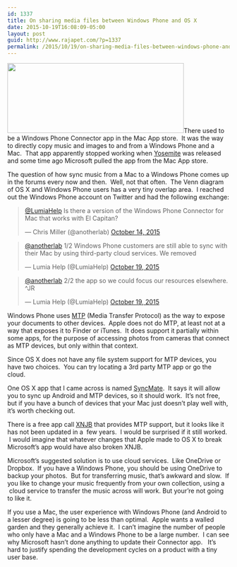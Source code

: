```yaml
---
id: 1337
title: On sharing media files between Windows Phone and OS X
date: 2015-10-19T16:08:09-05:00
layout: post
guid: http://www.rajapet.com/?p=1337
permalink: /2015/10/19/on-sharing-media-files-between-windows-phone-and-os-x/
---
```

<img loading="lazy" class="aligncenter" src="https://i1.wp.com/www.rajapet.net/Other/2015-Blog/i-KPZnLnc/0/S/Windows-Phone-File-Transfer-for-Mac-S.png?resize=400%2C158" alt="" width="400" height="158"  />There used to be a Windows Phone Connector app in the Mac App store.  It was the way to directly copy music and images to and from a Windows Phone and a Mac.  That app apparently stopped working when [Yosemite](https://en.wikipedia.org/wiki/OS_X_Yosemite) was released and some time ago Microsoft pulled the app from the Mac App store.

The question of how sync music from a Mac to a Windows Phone comes up in the forums every now and then.  Well, not that often.  The Venn diagram of OS X and Windows Phone users has a very tiny overlap area.  I reached out the Windows Phone account on Twitter and had the following exchange:

<blockquote class="twitter-tweet" lang="en">
  <p dir="ltr" lang="en">
    <a href="https://twitter.com/LumiaHelp">@LumiaHelp</a> Is there a version of the Windows Phone Connector for Mac that works with El Capitan?
  </p>
  
  <p>
    — Chris Miller (@anotherlab) <a href="https://twitter.com/anotherlab/status/654368326236438528">October 14, 2015</a>
  </p>
</blockquote>



<blockquote class="twitter-tweet" lang="en" data-conversation="none">
  <p>
    <a href="https://twitter.com/anotherlab">@anotherlab</a> 1/2 Windows Phone customers are still able to sync with their Mac by using third-party​ cloud services. We removed
  </p>
  
  <p>
    — Lumia Help (@LumiaHelp) <a href="https://twitter.com/LumiaHelp/status/656180841542868992">October 19, 2015</a>
  </p>
</blockquote>



<blockquote class="twitter-tweet" lang="en" data-conversation="none">
  <p dir="ltr" lang="en">
    <a href="https://twitter.com/anotherlab">@anotherlab</a> 2/2 the app so we could focus our resources elsewhere. ^JR
  </p>
  
  <p>
    — Lumia Help (@LumiaHelp) <a href="https://twitter.com/LumiaHelp/status/656180889123028992">October 19, 2015</a>
  </p>
</blockquote>



Windows Phone uses [MTP](https://en.wikipedia.org/wiki/Media_Transfer_Protocol) (Media Transfer Protocol) as the way to expose your documents to other devices.  Apple does not do MTP, at least not at a way that exposes it to Finder or iTunes.  It does support it partially within some apps, for the purpose of accessing photos from cameras that connect as MTP devices, but only within that context.

Since OS X does not have any file system support for MTP devices, you have two choices.  You can try locating a 3rd party MTP app or go the cloud.

One OS X app that I came across is named [SyncMate](http://mac.eltima.com/sync-mac.html).  It says it will allow you to sync up Android and MTP devices, so it should work.  It&#8217;s not free, but if you have a bunch of devices that your Mac just doesn&#8217;t play well with, it&#8217;s worth checking out.

There is a free app call [XNJB](http://www.wentnet.com/projects/xnjb/) that provides MTP support, but it looks like it has not been updated in a  few years.  I would be surprised if it still worked.  I would imagine that whatever changes that Apple made to OS X to break Microsoft&#8217;s app would have also broken XNJB.

Microsoft&#8217;s suggested solution is to use cloud services.  Like OneDrive or Dropbox.  If you have a Windows Phone, you should be using OneDrive to backup your photos.  But for transferring music, that&#8217;s awkward and slow.  If you like to change your music frequently from your own collection, using a  cloud service to transfer the music across will work. But your&#8217;re not going to like it.

If you use a Mac, the user experience with Windows Phone (and Android to a lesser degree) is going to be less than optimal.  Apple wants a walled garden and they generally achieve it.  I can&#8217;t imagine the number of people who only have a Mac and a Windows Phone to be a large number.  I can see why Microsoft hasn&#8217;t done anything to update their Connector app.   It&#8217;s hard to justify spending the development cycles on a product with a tiny user base.